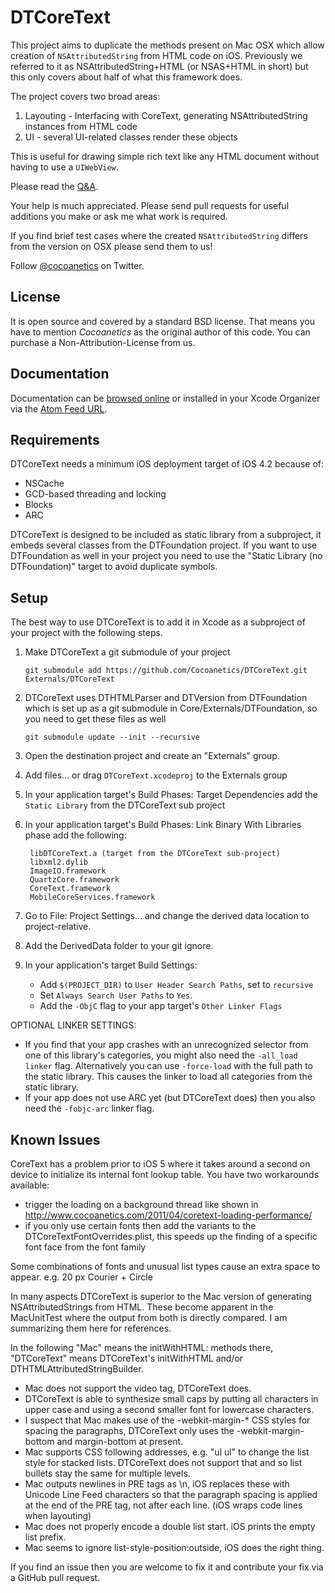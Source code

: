 DTCoreText
==========

This project aims to duplicate the methods present on Mac OSX which allow creation of `NSAttributedString` from HTML code on iOS. Previously we referred to it as NSAttributedString+HTML (or NSAS+HTML in short) but this only covers about half of what this framework does. 

The project covers two broad areas:

1. Layouting - Interfacing with CoreText, generating NSAttributedString instances from HTML code
2. UI - several UI-related classes render these objects

This is useful for drawing simple rich text like any HTML document without having to use a `UIWebView`.

Please read the [Q&A](http://www.cocoanetics.com/2011/08/nsattributedstringhtml-qa/).

Your help is much appreciated. Please send pull requests for useful additions you make or ask me what work is required.

If you find brief test cases where the created `NSAttributedString` differs from the version on OSX please send them to us!

Follow [@cocoanetics](http://twitter.com/cocoanetics) on Twitter.

License
-------

It is open source and covered by a standard BSD license. That means you have to mention *Cocoanetics* as the original author of this code. You can purchase a Non-Attribution-License from us.

Documentation
-------------

Documentation can be [browsed online](http://cocoanetics.github.com/DTCoreText) or installed in your Xcode Organizer via the [Atom Feed URL](http://cocoanetics.github.com/DTCoreText/DTCoreText.atom).

Requirements
------------

DTCoreText needs a minimum iOS deployment target of iOS 4.2 because of:

- NSCache
- GCD-based threading and locking
- Blocks
- ARC

DTCoreText is designed to be included as static library from a subproject, it embeds several classes from the DTFoundation project. If you want to use DTFoundation as well in your project you need to use the "Static Library (no DTFoundation)" target to avoid duplicate symbols.

Setup
-----

The best way to use DTCoreText is to add it in Xcode as a subproject of your project with the following steps.

1. Make DTCoreText a git submodule of your project

   `git submodule add https://github.com/Cocoanetics/DTCoreText.git Externals/DTCoreText`
	
2. DTCoreText uses DTHTMLParser and DTVersion from DTFoundation which is set up as a git submodule in Core/Externals/DTFoundation, so you need to get these files as well

   `git submodule update --init --recursive`

3. Open the destination project and create an "Externals" group.

4. Add files… or drag `DTCoreText.xcodeproj` to the Externals group

5. In your application target's Build Phases: Target Dependencies add the `Static Library` from the DTCoreText sub project

6. In your application target's Build Phases: Link Binary With Libraries phase add the following:

		libDTCoreText.a (target from the DTCoreText sub-project)
		libxml2.dylib
		ImageIO.framework
		QuartzCore.framework
		CoreText.framework
		MobileCoreServices.framework

7. Go to File: Project Settings… and change the derived data location to project-relative.

8. Add the DerivedData folder to your git ignore. 

9. In your application's target Build Settings:
	- Add `$(PROJECT_DIR)` to `User Header Search Paths`, set to `recursive`
	- Set `Always Search User Paths` to `Yes`.
	- Add the `-ObjC` flag to your app target's `Other Linker Flags`

OPTIONAL LINKER SETTINGS:
   - If you find that your app crashes with an unrecognized selector from one of this library's categories, you might also need the `-all_load linker` flag. Alternatively you can use `-force-load` with the full path to the static library. This causes the linker to load all categories from the static library.
   - If your app does not use ARC yet (but DTCoreText does) then you also need the `-fobjc-arc` linker flag.

Known Issues
------------

CoreText has a problem prior to iOS 5 where it takes around a second on device to initialize its internal font lookup table. You have two workarounds available:

- trigger the loading on a background thread like shown in http://www.cocoanetics.com/2011/04/coretext-loading-performance/
- if you only use certain fonts then add the variants to the DTCoreTextFontOverrides.plist, this speeds up the finding of a specific font face from the font family

Some combinations of fonts and unusual list types cause an extra space to appear. e.g. 20 px Courier + Circle

In many aspects DTCoreText is superior to the Mac version of generating NSAttributedStrings from HTML. These become apparent in the MacUnitTest where the output from both is directly compared. I am summarizing them here for references.

In the following "Mac" means the initWithHTML: methods there, "DTCoreText" means DTCoreText's initWithHTML and/or DTHTMLAttributedStringBuilder.

- Mac does not support the video tag, DTCoreText does.
- DTCoreText is able to synthesize small caps by putting all characters in upper case and using a second smaller font for lowercase characters.
- I suspect that Mac makes use of the -webkit-margin-* CSS styles for spacing the paragraphs, DTCoreText only uses the -webkit-margin-bottom and margin-bottom at present.
- Mac supports CSS following addresses, e.g. "ul ul" to change the list style for stacked lists. DTCoreText does not support that and so list bullets stay the same for multiple levels.
- Mac outputs newlines in PRE tags as \n, iOS replaces these with Unicode Line Feed characters so that the paragraph spacing is applied at the end of the PRE tag, not after each line. (iOS wraps code lines when layouting)
- Mac does not properly encode a double list start. iOS prints the empty list prefix.
- Mac seems to ignore list-style-position:outside, iOS does the right thing.

If you find an issue then you are welcome to fix it and contribute your fix via a GitHub pull request.
